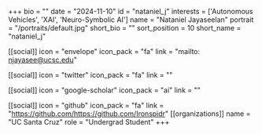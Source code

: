 +++
bio = "" 
date = "2024-11-10" 
id = "nataniel_j" 
interests = ['Autonomous Vehicles', 'XAI', 'Neuro-Symbolic AI'] 
name = "Nataniel Jayaseelan" 
portrait = "/portraits/default.jpg" 
short_bio = "" 
sort_position = 10
 short_name = "nataniel_j" 

[[social]] 
    icon = "envelope" 
    icon_pack = "fa" 
    link = "mailto: njayasee@ucsc.edu"

 [[social]] 
    icon = "twitter" 
    icon_pack = "fa" 
    link = "" 

[[social]] 
    icon = "google-scholar" 
    icon_pack = "ai" 
    link = "" 

[[social]] 
    icon = "github" 
    icon_pack = "fa" 
    link = "https://github.com/https://github.com/Ironspidr" 
[[organizations]] 
     name = "UC Santa Cruz" 
      role = "Undergrad Student" 
+++
